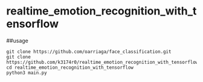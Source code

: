# realtime_emotion_recognition_with_tensorflow

##usage
```
git clone https://github.com/oarriaga/face_classification.git
git clone https://github.com/k3174r0/realtime_emotion_recognition_with_tensorflow.git
cd realtime_emotion_recognition_with_tensorflow
python3 main.py
```
